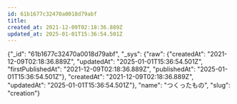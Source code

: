 ```yaml
---
id: 61b1677c32470a0018d79abf
title: 
created_at: 2021-12-09T02:18:36.889Z
updated_at: 2025-01-01T15:36:54.501Z
---
```


{"_id": "61b1677c32470a0018d79abf", "_sys": {"raw": {"createdAt": "2021-12-09T02:18:36.889Z", "updatedAt": "2025-01-01T15:36:54.501Z", "firstPublishedAt": "2021-12-09T02:18:36.889Z", "publishedAt": "2025-01-01T15:36:54.501Z"}, "createdAt": "2021-12-09T02:18:36.889Z", "updatedAt": "2025-01-01T15:36:54.501Z"}, "name": "つくったもの", "slug": "creation"}